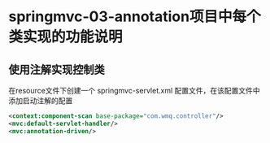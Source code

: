 # springmvc-03-annotation项目中每个类实现的功能说明

## 使用注解实现控制类
在resource文件下创建一个 springmvc-servlet.xml 配置文件，在该配置文件中添加启动注解的配置

```xml
<context:component-scan base-package="com.wmq.controller"/>
<mvc:default-servlet-handler/>
<mvc:annotation-driven/>
```
